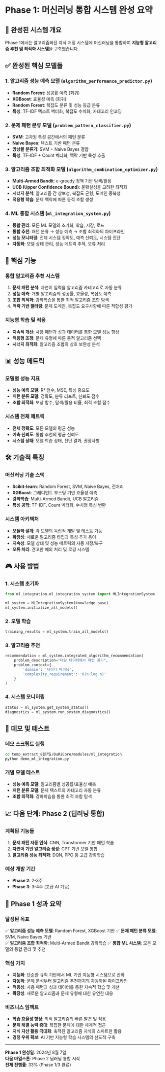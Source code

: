 # Phase 1: 머신러닝 통합 시스템 완성 요약

## 🎯 완성된 시스템 개요

Phase 1에서는 알고리즘화된 지식 저장 시스템에 머신러닝을 통합하여 **지능형 알고리즘 추천 및 최적화 시스템**을 구축했습니다.

## ✅ 완성된 핵심 모델들

### 1. 알고리즘 성능 예측 모델 (`algorithm_performance_predictor.py`)
- **Random Forest**: 성공률 예측 (회귀)
- **XGBoost**: 효율성 예측 (회귀)
- **Random Forest**: 복잡도 분류 및 성능 등급 분류
- **특성**: TF-IDF 텍스트 벡터화, 복잡도 수치화, 카테고리 인코딩

### 2. 문제 패턴 분류 모델 (`problem_pattern_classifier.py`)
- **SVM**: 고차원 특성 공간에서의 패턴 분류
- **Naive Bayes**: 텍스트 기반 패턴 분류
- **앙상블 분류기**: SVM + Naive Bayes 결합
- **특성**: TF-IDF + Count 벡터화, 맥락 기반 특성 추출

### 3. 알고리즘 조합 최적화 모델 (`algorithm_combination_optimizer.py`)
- **Multi-Armed Bandit**: ε-greedy 정책 기반 탐색/활용
- **UCB (Upper Confidence Bound)**: 불확실성을 고려한 최적화
- **시너지 분석**: 알고리즘 간 상보성, 복잡도 균형, 도메인 중복성
- **적응형 학습**: 문제 맥락에 따른 동적 조합 생성

### 4. ML 통합 시스템 (`ml_integration_system.py`)
- **통합 관리**: 모든 ML 모델의 초기화, 학습, 저장, 로드
- **통합 추천**: 패턴 분류 → 성능 예측 → 조합 최적화의 파이프라인
- **성능 모니터링**: 전체 시스템 정확도, 예측 신뢰도, 시스템 진단
- **자동화**: 모델 상태 관리, 성능 메트릭 추적, 오류 처리

## 🚀 핵심 기능

### 통합 알고리즘 추천 시스템
1. **문제 패턴 분석**: 자연어 입력을 알고리즘 카테고리로 자동 분류
2. **성능 예측**: 개별 알고리즘의 성공률, 효율성, 복잡도 예측
3. **조합 최적화**: 강화학습을 통한 최적 알고리즘 조합 탐색
4. **맥락 기반 필터링**: 문제 도메인, 복잡도 요구사항에 따른 적합성 평가

### 지능형 학습 및 적응
- **지속적 개선**: 사용 패턴과 성과 데이터를 통한 모델 성능 향상
- **적응형 조정**: 문제 유형에 따른 동적 알고리즘 선택
- **시너지 최적화**: 알고리즘 조합의 상호 보완성 분석

## 📊 성능 메트릭

### 모델별 성능 지표
- **성능 예측 모델**: R² 점수, MSE, 특성 중요도
- **패턴 분류 모델**: 정확도, 분류 리포트, 신뢰도 점수
- **조합 최적화**: 보상 함수, 탐색/활용 비율, 최적 조합 점수

### 시스템 전체 메트릭
- **전체 정확도**: 모든 모델의 평균 성능
- **예측 신뢰도**: 통합 추천의 평균 신뢰도
- **시스템 상태**: 모델 학습 상태, 진단 결과, 권장사항

## 🛠️ 기술적 특징

### 머신러닝 기술 스택
- **Scikit-learn**: Random Forest, SVM, Naive Bayes, 전처리
- **XGBoost**: 그래디언트 부스팅 기반 효율성 예측
- **강화학습**: Multi-Armed Bandit, UCB 알고리즘
- **특성 공학**: TF-IDF, Count 벡터화, 수치형 특성 변환

### 시스템 아키텍처
- **모듈화 설계**: 각 모델의 독립적 개발 및 테스트 가능
- **확장성**: 새로운 알고리즘 타입과 특성 추가 용이
- **지속성**: 모델 상태 및 성능 메트릭의 자동 저장/복구
- **오류 처리**: 견고한 예외 처리 및 로깅 시스템

## 🎮 사용 방법

### 1. 시스템 초기화
```python
from ml_integration.ml_integration_system import MLIntegrationSystem

ml_system = MLIntegrationSystem(knowledge_base)
ml_system.initialize_all_models()
```

### 2. 모델 학습
```python
training_results = ml_system.train_all_models()
```

### 3. 알고리즘 추천
```python
recommendation = ml_system.integrated_algorithm_recommendation(
    problem_description="대량 데이터에서 패턴 찾기",
    problem_context={
        'domain': '데이터 마이닝',
        'complexity_requirement': 'O(n log n)'
    }
)
```

### 4. 시스템 모니터링
```python
status = ml_system.get_system_status()
diagnostics = ml_system.run_system_diagnostics()
```

## 🔧 데모 및 테스트

### 데모 스크립트 실행
```bash
cd temp_extract_8월7일/DuRiCore/modules/ml_integration
python demo_ml_integration.py
```

### 개별 모델 테스트
- **성능 예측 모델**: 알고리즘별 성공률/효율성 예측
- **패턴 분류 모델**: 문제 텍스트의 카테고리 자동 분류
- **조합 최적화**: 강화학습을 통한 최적 조합 탐색

## 📈 다음 단계: Phase 2 (딥러닝 통합)

### 계획된 기능들
1. **문제 패턴 자동 인식**: CNN, Transformer 기반 패턴 학습
2. **자연어 기반 알고리즘 생성**: GPT 기반 모델 통합
3. **알고리즘 성능 최적화**: DQN, PPO 등 고급 강화학습

### 예상 개발 기간
- **Phase 2**: 2-3주
- **Phase 3**: 3-4주 (고급 AI 기능)

## 🎉 Phase 1 성과 요약

### 달성된 목표
✅ **알고리즘 성능 예측 모델**: Random Forest, XGBoost 기반
✅ **문제 패턴 분류 모델**: SVM, Naive Bayes 기반  
✅ **알고리즘 조합 최적화**: Multi-Armed Bandit 강화학습
✅ **통합 ML 시스템**: 모든 모델의 통합 관리 및 추천

### 핵심 가치
- **지능화**: 단순한 규칙 기반에서 ML 기반 지능형 시스템으로 진화
- **자동화**: 문제 분석부터 알고리즘 추천까지의 자동화된 파이프라인
- **적응성**: 사용 패턴과 성과 데이터를 통한 지속적 학습 및 개선
- **확장성**: 새로운 알고리즘과 문제 유형에 대한 유연한 대응

### 비즈니스 임팩트
- **학습 효율성 향상**: 최적 알고리즘의 빠른 발견 및 적용
- **문제 해결 능력 증대**: 복잡한 문제에 대한 체계적 접근
- **지식 자산 활용 극대화**: 축적된 알고리즘 지식의 스마트한 활용
- **경쟁 우위 확보**: AI 기반 지능형 학습 시스템의 선도적 구축

---

**Phase 1 완성일**: 2024년 8월 7일  
**다음 마일스톤**: Phase 2 딥러닝 통합 시작  
**전체 진행률**: 33% (Phase 1/3 완료)
